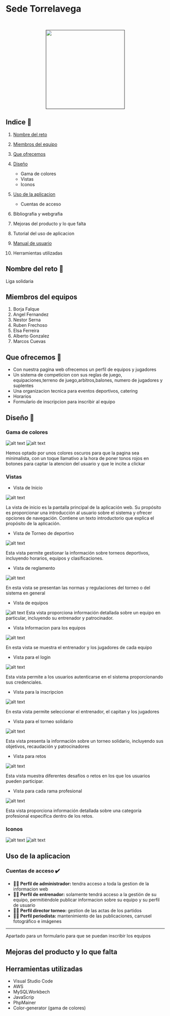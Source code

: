 
# Sede Torrelavega 

<br>
<p align="center" >
  <a href="">
    <img src="img/logo_sede_torrelavega.png" width="250">
  </a>
</p>

## Indice 📌
1. [Nombre del reto](#reto) 
2. [Miembros del equipo](#miembros) 
3. [Que ofrecemos](#ofrecer) 
4. [Diseño](#diseño) 
    - Gama de colores 
    - Vistas
    - Iconos
5. [Uso de la aplicacion](#aplicacion) 
    - Cuentas de acceso
    
6. Bibliografia y webgrafia 
7. Mejoras del producto y lo que falta 
8. Tutorial del uso de aplicacion 
9. [Manual de usuario]()  
10. Herramientas utilizadas

## Nombre del reto <a name="reto"></a> 📌
Liga solidaria 

##  Miembros del equipos 
1. Borja Falque 
2. Angel Fernandez
3. Nestor Serna 
4. Ruben Frechoso 
5. Elsa Ferreira 
6. Alberto Gonzalez
7. Marcos Cuevas 

## Que ofrecemos 📌 <a name="ofrecer"></a>
- Con nuestra pagina web ofrecemos un perfil de equipos y jugadores
- Un sistema de competicion con sus reglas de juego, equipaciones,terreno de juego,arbitros,balones, numero de jugadores y suplentes  
- Una organizacion tecnica para eventos deportivos, catering
- Horarios
- Formulario de inscripcion para inscribir al equipo 


## Diseño 🎨 <a name="diseño"></a>

### Gama de colores 

![alt text](img/image.png) 
![alt text](img/image-1.png)

Hemos optado por unos colores oscuros para que la pagina sea minimalista, con un toque llamativo a la hora de poner tonos rojos en botones para captar la atencion del usuario y que le incite a clickar 

### Vistas 

- Vista de Inicio
  
![alt text](img/image-2.png)

La vista de inicio es la pantalla principal de la aplicación web. Su propósito es proporcionar una introducción al usuario sobre el sistema y ofrecer opciones de navegación.
Contiene un texto introductorio que explica el propósito de la aplicación.

- Vista de Torneo de deportivo
  
![alt text](img/image-3.png)

Esta vista permite gestionar la información sobre torneos deportivos, incluyendo horarios, equipos y clasificaciones.

- Vista de reglamento
  
![alt text](img/image-4.png)

En esta vista se presentan las normas y regulaciones del torneo o del sistema en general

- Vista de equipos
  
![alt text](img/image-5.png)
Esta vista proporciona información detallada sobre un equipo en particular, incluyendo su entrenador y patrocinador.

- Vista Informacion para los equipos
  
![alt text](img/image-6.png)

En esta vista se muestra el entrenador y los jugadores de cada equipo 

- Vista para el login
  
![alt text](img/image-7.png)

Esta vista permite a los usuarios autenticarse en el sistema proporcionando sus credenciales.

- Vista para la inscripcion
  
![alt text](img/image-8.png)

En esta vista  permite seleccionar el entrenador, el capitan y los jugadores 

- Vista para el torneo solidario
  
![alt text](img/image-9.png)

Esta vista presenta la información sobre un torneo solidario, incluyendo sus objetivos, recaudación y patrocinadores

- Vista para retos
  
![alt text](img/image-10.png)

Esta vista muestra diferentes desafíos o retos en los que los usuarios pueden participar.

- Vista para cada rama profesional
  
![alt text](img/image-11.png)

Esta vista proporciona información detallada sobre una categoría profesional específica dentro de los retos.

### Iconos 
![alt text](img/iconoUser.png)
![alt text](img/iconoUser.png)
## Uso de la aplicacion 

### Cuentas de acceso ✔️
- 👨‍🏫 **Perfil de administrador:** tendra acceso a toda la gestion de la informacion web 
- 👨‍🏫 **Perfil de entrenador:** solamente tendrá acceso a la gestión de su equipo, permitiéndole publicar informacion sobre su equipo y su perfil de usuario 
- 👨‍🏫 **Perfil director torneo:** gestion de las actas de los partidos 
- 👨‍🏫 **Perfil periodista:** mantenimiento de las publicaciones, carrusel fotográfico e imágenes
***
Apartado para un formulario para que se puedan inscribir los equipos


## Mejoras del producto y lo que falta 


## Herramientas utilizadas  
- Visual Studio Code 
- AWS 
- MySQLWorkbech 
- JavaScrip
- PhpMainer 
- Color-generator (gama de colores)
 
